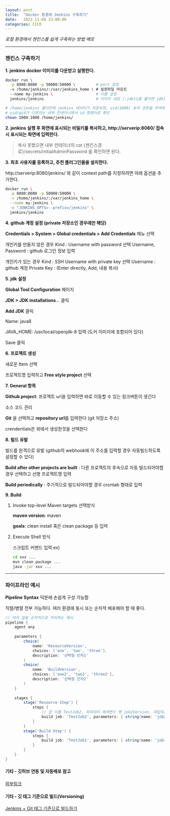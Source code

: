 ```yaml
---
layout: post
title:  "Docker 환경에 Jenkins 구축하기"
date:   2022-11-08 23:00:06
categories: CICD
---
```


<i class="fa-solid fa-check"></i> *로컬 환경에서 젠킨스를 쉽게 구축하는 방법 메모*

---

### 젠킨스 구축하기

**1. jenkins docker 이미지를 다운받고 실행한다.**

```bash
docker run \
  -p 8080:8080 -p 50000:50000 \         # port 설정 
  -v /home/jenkins/:/var/jenkins_home \ # 설정파일 마운트
  --name my-jenkins \                   # 이름 설정
  jenkins/jenkins                       # 이미지 네임 (:jdk11를 붙이면 jdk11 이미지로 다운받음)

# /home/jenkins 폴더안에 jenkins 데이터가 저장되며, uid(1000) 유저 권한을 부여해야 한다. (이 경로는 원하는 경로로 변경할 수 있다.)
# uid/gid가 다른지는 내부 컨테이너에서 id 명령어로 확인
chown 1000:1000 /home/jenkins/
```


**2. jenkins 실행 후 화면에 표시되는 비밀키를 복사하고, http://serverip:8080/ 접속시 표시되는 화면에 입력한다.**

> 복사 못했으면 내부 컨테이너의 cat {젠킨스경로}/secrets/initialAdminPassword 를 확인하면 된다.


**3. 최초 사용자를 등록하고, 추천 플러그인들을 설치한다.**

http://serverip:8080/jenkins/ 와 같이 context path를 지정하려면 아래 옵션을 추가한다.
```bash
docker run \
  -p 8080:8080 -p 50000:50000 \
  -v /home/jenkins/:/var/jenkins_home \
  --name my-jenkins \
  -e "JENKINS_OPTS=--prefix=/jenkins" \
  jenkins/jenkins
```


**4. github 계정 설정 (private 저장소인 경우에만 해당)**

**Credentials > System > Global credentials > Add Credentials** 메뉴 선택

개인키를 만들지 않은 경우
Kind : Username with password 선택
Username, Password : github 로그인 정보 입력

개인키가 있는 경우
Kind : SSH Username with private key 선택
Username : github 계정
Private Key : (Enter directly, Add, 내용 복사)


**5. jdk 설정**

**Global Tool Configuration** 페이지

**JDK > JDK installations**… 클릭

**Add JDK** 클릭

Name: java8

JAVA_HOME: /usr/local/openjdk-8 입력 (도커 이미지에 포함되어 있다)

Save 클릭


**6. 프로젝트 생성**

새로운 Item 선택

프로젝트명 입력하고 **Free style project** 선택


**7. General 항목**

**Github project**: 프로젝트 url을 입력하면 바로 이동할 수 있는 링크버튼이 생긴다

소스 코드 관리

**Git** 을 선택하고 **repository url**를 입력한다 (git 저장소 주소)

crendentials은 위에서 생성한것을 선택한다


**8. 빌드 유발**

빌드를 원격으로 유발 (github의 webhook에 이 주소를 입력할 경우 자동빌드하도록 설정할 수 있다)

**Build after other projects are built** : 다른 프로젝트의 후속으로 자동 빌드되어야할 경우 선택하고 선행 프로젝트명 입력

**Build periodically** : 주기적으로 빌드되어야할 경우 crontab 형태로 입력


**9. Build**

1. Invoke top-level Maven targets 선택방식

    **maven version**: maven

    **goals**: clean install 혹은 clean package 등 입력

2. Execute Shell 방식

    스크립트 커맨드 입력
    ex)
    ```bash
    cd xxx ...
    mvn clean package ...
    java -jar xxx ...
    ```

---

### 파이프라인 예시

**Pipeline Syntax** 덕분에 손쉽게 구성 가능함

직렬/병렬 전부 가능하다. 여러 환경에 동시 또는 순차적 배포해야 할 때 좋다.

```groovy
// 여러 잡을 순차적으로 처리하는 예시
pipeline {
    agent any
    
    parameters {
        choice(
            name: 'ResourceVersion',
            choices: ['one', 'two', 'three'],
            description: '선택형 인자1' 
        )
        choice(
            name: 'BuildVersion',
            choices: ['one2', 'two2', 'three2'],
            description: '선택형 인자2' 
        )
    }
    
    stages {
        stage('Resource Step') {
            steps {
                // 잡 이름 TestJob2, 파라미터 매개변수 명 job2Version, 대입되는 매개변수는 선택형인자1인 ResourceVersion
                build job: 'TestJob2', parameters: [ string(name: 'job2Version', value: "${params.ResourceVersion}") ]
            }
        }
        stage('Build Step') {
            steps {
                build job: 'TestJob1', parameters: [ string(name: 'job1Version', value: "${params.BuildVersion}") ]
            }
        }
    }
}


```


#### 기타 - 깃허브 연동 및 자동배포 참고

[외부링크][link2]


#### 기타 - 깃 태그 기준으로 빌드(Versioning)

[Jenkins + Git 태그 기준으로 빌드하기][link1]

[link1]: /cicd/2022/11/09/7-jenkinsgittag.html
[link2]: https://kutar37.tistory.com/entry/Jenkins-Github-%EC%97%B0%EB%8F%99-%EC%9E%90%EB%8F%99%EB%B0%B0%ED%8F%AC-3